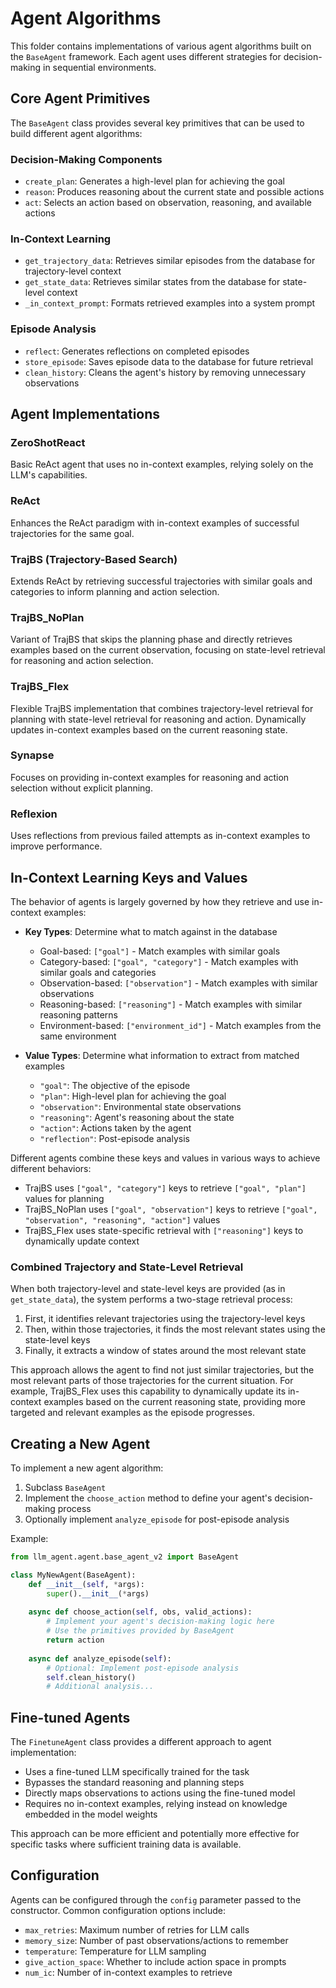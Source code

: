# Agent Algorithms

This folder contains implementations of various agent algorithms built on the `BaseAgent` framework. Each agent uses different strategies for decision-making in sequential environments.

## Core Agent Primitives

The `BaseAgent` class provides several key primitives that can be used to build different agent algorithms:

### Decision-Making Components
- `create_plan`: Generates a high-level plan for achieving the goal
- `reason`: Produces reasoning about the current state and possible actions
- `act`: Selects an action based on observation, reasoning, and available actions

### In-Context Learning
- `get_trajectory_data`: Retrieves similar episodes from the database for trajectory-level context
- `get_state_data`: Retrieves similar states from the database for state-level context
- `_in_context_prompt`: Formats retrieved examples into a system prompt

### Episode Analysis
- `reflect`: Generates reflections on completed episodes
- `store_episode`: Saves episode data to the database for future retrieval
- `clean_history`: Cleans the agent's history by removing unnecessary observations

## Agent Implementations

### ZeroShotReact
Basic ReAct agent that uses no in-context examples, relying solely on the LLM's capabilities.

### ReAct
Enhances the ReAct paradigm with in-context examples of successful trajectories for the same goal.

### TrajBS (Trajectory-Based Search)
Extends ReAct by retrieving successful trajectories with similar goals and categories to inform planning and action selection.

### TrajBS_NoPlan
Variant of TrajBS that skips the planning phase and directly retrieves examples based on the current observation, focusing on state-level retrieval for reasoning and action selection.

### TrajBS_Flex
Flexible TrajBS implementation that combines trajectory-level retrieval for planning with state-level retrieval for reasoning and action. Dynamically updates in-context examples based on the current reasoning state.

### Synapse
Focuses on providing in-context examples for reasoning and action selection without explicit planning.

### Reflexion
Uses reflections from previous failed attempts as in-context examples to improve performance.

## In-Context Learning Keys and Values

The behavior of agents is largely governed by how they retrieve and use in-context examples:

- **Key Types**: Determine what to match against in the database
  - Goal-based: `["goal"]` - Match examples with similar goals
  - Category-based: `["goal", "category"]` - Match examples with similar goals and categories
  - Observation-based: `["observation"]` - Match examples with similar observations
  - Reasoning-based: `["reasoning"]` - Match examples with similar reasoning patterns
  - Environment-based: `["environment_id"]` - Match examples from the same environment

- **Value Types**: Determine what information to extract from matched examples
  - `"goal"`: The objective of the episode
  - `"plan"`: High-level plan for achieving the goal
  - `"observation"`: Environmental state observations
  - `"reasoning"`: Agent's reasoning about the state
  - `"action"`: Actions taken by the agent
  - `"reflection"`: Post-episode analysis

Different agents combine these keys and values in various ways to achieve different behaviors:
- TrajBS uses `["goal", "category"]` keys to retrieve `["goal", "plan"]` values for planning
- TrajBS_NoPlan uses `["goal", "observation"]` keys to retrieve `["goal", "observation", "reasoning", "action"]` values
- TrajBS_Flex uses state-specific retrieval with `["reasoning"]` keys to dynamically update context

### Combined Trajectory and State-Level Retrieval

When both trajectory-level and state-level keys are provided (as in `get_state_data`), the system performs a two-stage retrieval process:

1. First, it identifies relevant trajectories using the trajectory-level keys
2. Then, within those trajectories, it finds the most relevant states using the state-level keys
3. Finally, it extracts a window of states around the most relevant state

This approach allows the agent to find not just similar trajectories, but the most relevant parts of those trajectories for the current situation. For example, TrajBS_Flex uses this capability to dynamically update its in-context examples based on the current reasoning state, providing more targeted and relevant examples as the episode progresses.

## Creating a New Agent

To implement a new agent algorithm:

1. Subclass `BaseAgent`
2. Implement the `choose_action` method to define your agent's decision-making process
3. Optionally implement `analyze_episode` for post-episode analysis

Example:
```python
from llm_agent.agent.base_agent_v2 import BaseAgent

class MyNewAgent(BaseAgent):
    def __init__(self, *args):
        super().__init__(*args)
    
    async def choose_action(self, obs, valid_actions):
        # Implement your agent's decision-making logic here
        # Use the primitives provided by BaseAgent
        return action
    
    async def analyze_episode(self):
        # Optional: Implement post-episode analysis
        self.clean_history()
        # Additional analysis...
```

## Fine-tuned Agents

The `FinetuneAgent` class provides a different approach to agent implementation:

- Uses a fine-tuned LLM specifically trained for the task
- Bypasses the standard reasoning and planning steps
- Directly maps observations to actions using the fine-tuned model
- Requires no in-context examples, relying instead on knowledge embedded in the model weights

This approach can be more efficient and potentially more effective for specific tasks where sufficient training data is available.

## Configuration

Agents can be configured through the `config` parameter passed to the constructor. Common configuration options include:
- `max_retries`: Maximum number of retries for LLM calls
- `memory_size`: Number of past observations/actions to remember
- `temperature`: Temperature for LLM sampling
- `give_action_space`: Whether to include action space in prompts
- `num_ic`: Number of in-context examples to retrieve
